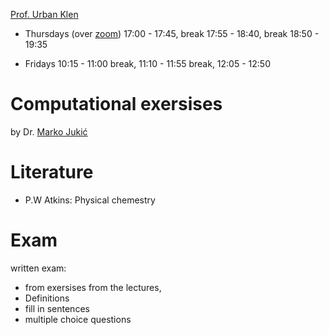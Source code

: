 
[Prof. Urban Klen](mailto:urban.klen@um.si)

- Thursdays (over [zoom](https://upr-si.zoom.us/j/85035119598?pwd=S1N4TXpjZGlnZkMvNU5BclBNRlJHZz09))
17:00 - 17:45, 
break 17:55 - 18:40, 
break 18:50 - 19:35

- Fridays
10:15 - 11:00
break, 11:10 - 11:55
break, 12:05 - 12:50

# Computational exersises

by Dr. [Marko Jukić](mailto:marko.jukic@upr.si)

# Literature

- P.W Atkins: Physical chemestry

# Exam
written exam:
- from exersises from the lectures,
- Definitions
- fill in sentences
- multiple choice questions

